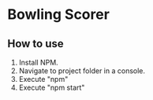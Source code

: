 # Bowling Scorer

## How to use

1. Install NPM.
2. Navigate to project folder in a console.
3. Execute "npm"
4. Execute "npm start"
